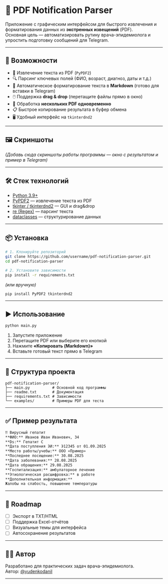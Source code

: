 # 📄 PDF Notification Parser

Приложение с графическим интерфейсом для быстрого извлечения и форматирования данных из **экстренных извещений** (PDF).  
Основная цель — автоматизировать рутину врача-эпидемиолога и упростить подготовку сообщений для Telegram.

---

## 🚀 Возможности

- 📑 Извлечение текста из PDF (`PyPDF2`)
- 🔍 Парсинг ключевых полей (ФИО, возраст, диагноз, даты и т.д.)
- 🎨 Автоматическое форматирование текста в **Markdown** (готово для вставки в Telegram)
- 🖱️ Поддержка **drag & drop** (перетащите файлы прямо в окно)
- 📂 Обработка **нескольких PDF одновременно**
- 📋 Быстрое копирование результата в буфер обмена
- 🖥️ Удобный интерфейс на `tkinterdnd2`

---

## 🖼️ Скриншоты

*(Добавь сюда скриншоты работы программы — окно с результатом и пример в Telegram)*

---

## 🛠️ Стек технологий

- [Python 3.9+](https://www.python.org/)  
- [PyPDF2](https://pypi.org/project/pypdf2/) — извлечение текста из PDF  
- [tkinter / tkinterdnd2](https://pypi.org/project/tkinterdnd2/) — GUI и drag&drop  
- [re (Regex)](https://docs.python.org/3/library/re.html) — парсинг текста  
- [dataclasses](https://docs.python.org/3/library/dataclasses.html) — структурирование данных  

---

## 📦 Установка

```bash
# 1. Клонируйте репозиторий
git clone https://github.com/username/pdf-notification-parser.git
cd pdf-notification-parser

# 2. Установите зависимости
pip install -r requirements.txt
```

*(или вручную)*

```bash
pip install PyPDF2 tkinterdnd2
```

---

## ▶️ Использование

```bash
python main.py
```

1. Запустите приложение  
2. Перетащите PDF или выберите его кнопкой  
3. Нажмите **«Копировать (Markdown)»**  
4. Вставьте готовый текст прямо в Telegram  

---

## 📂 Структура проекта

```
pdf-notification-parser/
├── main.py          # Основной код программы
├── readme.txt       # Документация
├── requirements.txt # Зависимости
└── examples/        # Примеры PDF для теста
```

---

## ✅ Пример результата

```markdown
‼️ Вирусный гепатит
**ФИО:** Иванов Иван Иванович, 34
**Ds:** Гепатит C
**Дата поступления ЭИ:** Э12345 от 01.09.2025
**Место работы/учебы:** ООО «Пример»
**Последнее посещение:** 30.08.2025
**Дата заболевания:** 28.08.2025
**Дата обращения:** 29.08.2025
**Госпитализация:** амбулаторное лечение
**Этиологическая расшифровка:** в работе
**Дополнительная информация:**
Жалобы на слабость, повышение температуры
```

---

## 📌 Roadmap

- [ ] Экспорт в TXT/HTML  
- [ ] Поддержка Excel-отчётов  
- [ ] Визуальные темы для интерфейса  
- [ ] Автосохранение результатов  

---

## 👨‍⚕️ Автор

Разработано для практических задач врача-эпидемиолога.  
Автор: [@yudenkodanil](https://t.me/yudenkodanil)

---
